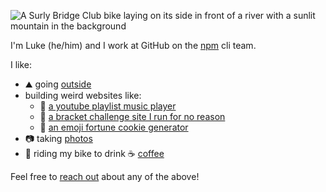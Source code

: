 ![A Surly Bridge Club bike laying on its side in front of a river with a sunlit mountain in the background](./river.jpg)

I'm Luke (he/him) and I work at GitHub on the [npm](https://github.com/npm) cli team.

I like:
- ⛰️ going [outside](https://instagram.com/lukes.outside)
- building weird websites like:
  - 🎵 [a youtube playlist music player](https://livefromquarantine.club/)
  - 🏅 [a bracket challenge site I run for no reason](https://bracket.club)
  - 🥠 [an emoji fortune cookie generator](https://emojifortunes.lukecod.es/)
- 📷 taking [photos](https://photos.lukelov.es)
- 🚴 riding my bike to drink ☕ [coffee](https://lukelov.es/tags/coffeeneuring/)

Feel free to [reach out](https://lukekarrys.com) about any of the above!

<!--
**lukekarrys/lukekarrys** is a ✨ _special_ ✨ repository because its `README.md` (this file) appears on your GitHub profile.

Here are some ideas to get you started:

- 🔭 I’m currently working on ...
- 🌱 I’m currently learning ...
- 👯 I’m looking to collaborate on ...
- 🤔 I’m looking for help with ...
- 💬 Ask me about ...
- 📫 How to reach me: ...
- 😄 Pronouns: he/
- ⚡ Fun fact: ...
-->
